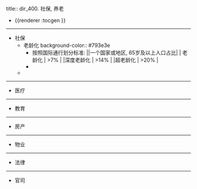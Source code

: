 title:: dir_400. 社保, 养老

- {{renderer :tocgen }}
- ---
- 社保
	- 老龄化
	  background-color:: #793e3e
		- 按照国际通行划分标准:
		  ||一个国家或地区, 65岁及以上人口占比|
		  | 老龄化 | >7% |
		  |深度老龄化 | >14% |
		  |超老龄化 | >20% |
		-
	-
- ---
- 医疗
- ---
- 教育
- ---
- 房产
- ---
- 物业
- ---
- 法律
- ---
- 官司